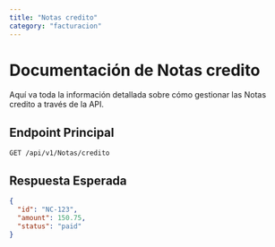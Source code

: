 ```yaml
---
title: "Notas credito"
category: "facturacion"
---
```

# Documentación de Notas credito

Aquí va toda la información detallada sobre cómo gestionar las Notas credito a través de la API.

## Endpoint Principal

`GET /api/v1/Notas/credito`

## Respuesta Esperada

```json
{
  "id": "NC-123",
  "amount": 150.75,
  "status": "paid"
}